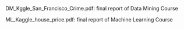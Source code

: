 DM_Kggle_San_Francisco_Crime.pdf: final report of Data Mining Course

ML_Kaggle_house_price.pdf: final report of Machine Learning Course
